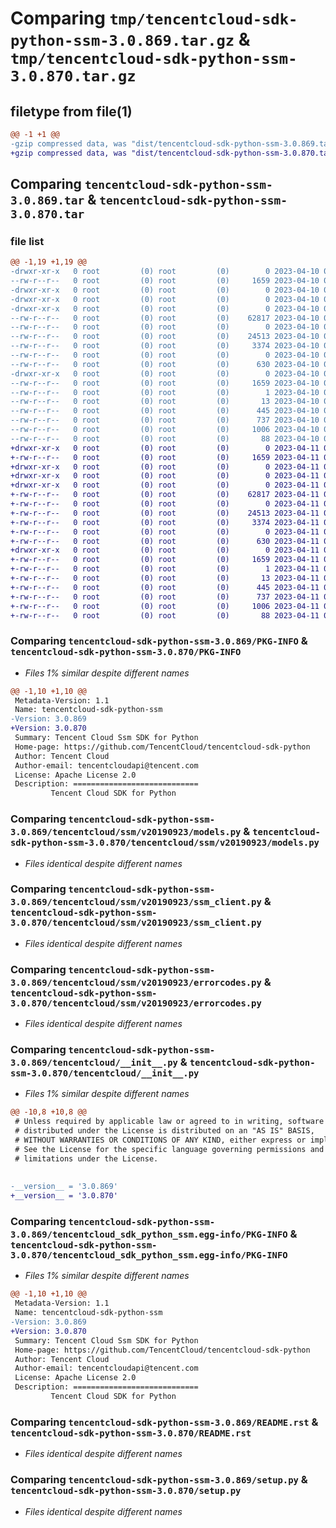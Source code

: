 # Comparing `tmp/tencentcloud-sdk-python-ssm-3.0.869.tar.gz` & `tmp/tencentcloud-sdk-python-ssm-3.0.870.tar.gz`

## filetype from file(1)

```diff
@@ -1 +1 @@
-gzip compressed data, was "dist/tencentcloud-sdk-python-ssm-3.0.869.tar", last modified: Mon Apr 10 03:13:17 2023, max compression
+gzip compressed data, was "dist/tencentcloud-sdk-python-ssm-3.0.870.tar", last modified: Tue Apr 11 03:52:56 2023, max compression
```

## Comparing `tencentcloud-sdk-python-ssm-3.0.869.tar` & `tencentcloud-sdk-python-ssm-3.0.870.tar`

### file list

```diff
@@ -1,19 +1,19 @@
-drwxr-xr-x   0 root         (0) root         (0)        0 2023-04-10 03:13:17.000000 tencentcloud-sdk-python-ssm-3.0.869/
--rw-r--r--   0 root         (0) root         (0)     1659 2023-04-10 03:13:17.000000 tencentcloud-sdk-python-ssm-3.0.869/PKG-INFO
-drwxr-xr-x   0 root         (0) root         (0)        0 2023-04-10 03:13:17.000000 tencentcloud-sdk-python-ssm-3.0.869/tencentcloud/
-drwxr-xr-x   0 root         (0) root         (0)        0 2023-04-10 03:13:17.000000 tencentcloud-sdk-python-ssm-3.0.869/tencentcloud/ssm/
-drwxr-xr-x   0 root         (0) root         (0)        0 2023-04-10 03:13:17.000000 tencentcloud-sdk-python-ssm-3.0.869/tencentcloud/ssm/v20190923/
--rw-r--r--   0 root         (0) root         (0)    62817 2023-04-10 03:13:17.000000 tencentcloud-sdk-python-ssm-3.0.869/tencentcloud/ssm/v20190923/models.py
--rw-r--r--   0 root         (0) root         (0)        0 2023-04-10 03:13:17.000000 tencentcloud-sdk-python-ssm-3.0.869/tencentcloud/ssm/v20190923/__init__.py
--rw-r--r--   0 root         (0) root         (0)    24513 2023-04-10 03:13:17.000000 tencentcloud-sdk-python-ssm-3.0.869/tencentcloud/ssm/v20190923/ssm_client.py
--rw-r--r--   0 root         (0) root         (0)     3374 2023-04-10 03:13:17.000000 tencentcloud-sdk-python-ssm-3.0.869/tencentcloud/ssm/v20190923/errorcodes.py
--rw-r--r--   0 root         (0) root         (0)        0 2023-04-10 03:13:17.000000 tencentcloud-sdk-python-ssm-3.0.869/tencentcloud/ssm/__init__.py
--rw-r--r--   0 root         (0) root         (0)      630 2023-04-10 03:13:17.000000 tencentcloud-sdk-python-ssm-3.0.869/tencentcloud/__init__.py
-drwxr-xr-x   0 root         (0) root         (0)        0 2023-04-10 03:13:17.000000 tencentcloud-sdk-python-ssm-3.0.869/tencentcloud_sdk_python_ssm.egg-info/
--rw-r--r--   0 root         (0) root         (0)     1659 2023-04-10 03:13:17.000000 tencentcloud-sdk-python-ssm-3.0.869/tencentcloud_sdk_python_ssm.egg-info/PKG-INFO
--rw-r--r--   0 root         (0) root         (0)        1 2023-04-10 03:13:17.000000 tencentcloud-sdk-python-ssm-3.0.869/tencentcloud_sdk_python_ssm.egg-info/dependency_links.txt
--rw-r--r--   0 root         (0) root         (0)       13 2023-04-10 03:13:17.000000 tencentcloud-sdk-python-ssm-3.0.869/tencentcloud_sdk_python_ssm.egg-info/top_level.txt
--rw-r--r--   0 root         (0) root         (0)      445 2023-04-10 03:13:17.000000 tencentcloud-sdk-python-ssm-3.0.869/tencentcloud_sdk_python_ssm.egg-info/SOURCES.txt
--rw-r--r--   0 root         (0) root         (0)      737 2023-04-10 03:13:17.000000 tencentcloud-sdk-python-ssm-3.0.869/README.rst
--rw-r--r--   0 root         (0) root         (0)     1006 2023-04-10 03:13:17.000000 tencentcloud-sdk-python-ssm-3.0.869/setup.py
--rw-r--r--   0 root         (0) root         (0)       88 2023-04-10 03:13:17.000000 tencentcloud-sdk-python-ssm-3.0.869/setup.cfg
+drwxr-xr-x   0 root         (0) root         (0)        0 2023-04-11 03:52:56.000000 tencentcloud-sdk-python-ssm-3.0.870/
+-rw-r--r--   0 root         (0) root         (0)     1659 2023-04-11 03:52:56.000000 tencentcloud-sdk-python-ssm-3.0.870/PKG-INFO
+drwxr-xr-x   0 root         (0) root         (0)        0 2023-04-11 03:52:56.000000 tencentcloud-sdk-python-ssm-3.0.870/tencentcloud/
+drwxr-xr-x   0 root         (0) root         (0)        0 2023-04-11 03:52:56.000000 tencentcloud-sdk-python-ssm-3.0.870/tencentcloud/ssm/
+drwxr-xr-x   0 root         (0) root         (0)        0 2023-04-11 03:52:56.000000 tencentcloud-sdk-python-ssm-3.0.870/tencentcloud/ssm/v20190923/
+-rw-r--r--   0 root         (0) root         (0)    62817 2023-04-11 03:52:56.000000 tencentcloud-sdk-python-ssm-3.0.870/tencentcloud/ssm/v20190923/models.py
+-rw-r--r--   0 root         (0) root         (0)        0 2023-04-11 03:52:56.000000 tencentcloud-sdk-python-ssm-3.0.870/tencentcloud/ssm/v20190923/__init__.py
+-rw-r--r--   0 root         (0) root         (0)    24513 2023-04-11 03:52:56.000000 tencentcloud-sdk-python-ssm-3.0.870/tencentcloud/ssm/v20190923/ssm_client.py
+-rw-r--r--   0 root         (0) root         (0)     3374 2023-04-11 03:52:56.000000 tencentcloud-sdk-python-ssm-3.0.870/tencentcloud/ssm/v20190923/errorcodes.py
+-rw-r--r--   0 root         (0) root         (0)        0 2023-04-11 03:52:56.000000 tencentcloud-sdk-python-ssm-3.0.870/tencentcloud/ssm/__init__.py
+-rw-r--r--   0 root         (0) root         (0)      630 2023-04-11 03:52:56.000000 tencentcloud-sdk-python-ssm-3.0.870/tencentcloud/__init__.py
+drwxr-xr-x   0 root         (0) root         (0)        0 2023-04-11 03:52:56.000000 tencentcloud-sdk-python-ssm-3.0.870/tencentcloud_sdk_python_ssm.egg-info/
+-rw-r--r--   0 root         (0) root         (0)     1659 2023-04-11 03:52:56.000000 tencentcloud-sdk-python-ssm-3.0.870/tencentcloud_sdk_python_ssm.egg-info/PKG-INFO
+-rw-r--r--   0 root         (0) root         (0)        1 2023-04-11 03:52:56.000000 tencentcloud-sdk-python-ssm-3.0.870/tencentcloud_sdk_python_ssm.egg-info/dependency_links.txt
+-rw-r--r--   0 root         (0) root         (0)       13 2023-04-11 03:52:56.000000 tencentcloud-sdk-python-ssm-3.0.870/tencentcloud_sdk_python_ssm.egg-info/top_level.txt
+-rw-r--r--   0 root         (0) root         (0)      445 2023-04-11 03:52:56.000000 tencentcloud-sdk-python-ssm-3.0.870/tencentcloud_sdk_python_ssm.egg-info/SOURCES.txt
+-rw-r--r--   0 root         (0) root         (0)      737 2023-04-11 03:52:56.000000 tencentcloud-sdk-python-ssm-3.0.870/README.rst
+-rw-r--r--   0 root         (0) root         (0)     1006 2023-04-11 03:52:56.000000 tencentcloud-sdk-python-ssm-3.0.870/setup.py
+-rw-r--r--   0 root         (0) root         (0)       88 2023-04-11 03:52:56.000000 tencentcloud-sdk-python-ssm-3.0.870/setup.cfg
```

### Comparing `tencentcloud-sdk-python-ssm-3.0.869/PKG-INFO` & `tencentcloud-sdk-python-ssm-3.0.870/PKG-INFO`

 * *Files 1% similar despite different names*

```diff
@@ -1,10 +1,10 @@
 Metadata-Version: 1.1
 Name: tencentcloud-sdk-python-ssm
-Version: 3.0.869
+Version: 3.0.870
 Summary: Tencent Cloud Ssm SDK for Python
 Home-page: https://github.com/TencentCloud/tencentcloud-sdk-python
 Author: Tencent Cloud
 Author-email: tencentcloudapi@tencent.com
 License: Apache License 2.0
 Description: ============================
         Tencent Cloud SDK for Python
```

### Comparing `tencentcloud-sdk-python-ssm-3.0.869/tencentcloud/ssm/v20190923/models.py` & `tencentcloud-sdk-python-ssm-3.0.870/tencentcloud/ssm/v20190923/models.py`

 * *Files identical despite different names*

### Comparing `tencentcloud-sdk-python-ssm-3.0.869/tencentcloud/ssm/v20190923/ssm_client.py` & `tencentcloud-sdk-python-ssm-3.0.870/tencentcloud/ssm/v20190923/ssm_client.py`

 * *Files identical despite different names*

### Comparing `tencentcloud-sdk-python-ssm-3.0.869/tencentcloud/ssm/v20190923/errorcodes.py` & `tencentcloud-sdk-python-ssm-3.0.870/tencentcloud/ssm/v20190923/errorcodes.py`

 * *Files identical despite different names*

### Comparing `tencentcloud-sdk-python-ssm-3.0.869/tencentcloud/__init__.py` & `tencentcloud-sdk-python-ssm-3.0.870/tencentcloud/__init__.py`

 * *Files 1% similar despite different names*

```diff
@@ -10,8 +10,8 @@
 # Unless required by applicable law or agreed to in writing, software
 # distributed under the License is distributed on an "AS IS" BASIS,
 # WITHOUT WARRANTIES OR CONDITIONS OF ANY KIND, either express or implied.
 # See the License for the specific language governing permissions and
 # limitations under the License.
 
 
-__version__ = '3.0.869'
+__version__ = '3.0.870'
```

### Comparing `tencentcloud-sdk-python-ssm-3.0.869/tencentcloud_sdk_python_ssm.egg-info/PKG-INFO` & `tencentcloud-sdk-python-ssm-3.0.870/tencentcloud_sdk_python_ssm.egg-info/PKG-INFO`

 * *Files 1% similar despite different names*

```diff
@@ -1,10 +1,10 @@
 Metadata-Version: 1.1
 Name: tencentcloud-sdk-python-ssm
-Version: 3.0.869
+Version: 3.0.870
 Summary: Tencent Cloud Ssm SDK for Python
 Home-page: https://github.com/TencentCloud/tencentcloud-sdk-python
 Author: Tencent Cloud
 Author-email: tencentcloudapi@tencent.com
 License: Apache License 2.0
 Description: ============================
         Tencent Cloud SDK for Python
```

### Comparing `tencentcloud-sdk-python-ssm-3.0.869/README.rst` & `tencentcloud-sdk-python-ssm-3.0.870/README.rst`

 * *Files identical despite different names*

### Comparing `tencentcloud-sdk-python-ssm-3.0.869/setup.py` & `tencentcloud-sdk-python-ssm-3.0.870/setup.py`

 * *Files identical despite different names*

